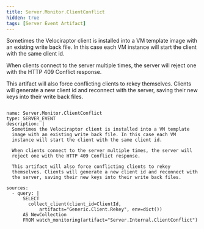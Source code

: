 ```yaml
---
title: Server.Monitor.ClientConflict
hidden: true
tags: [Server Event Artifact]
---
```


Sometimes the Velociraptor client is installed into a VM template
image with an existing write back file. In this case each VM
instance will start the client with the same client id.

When clients connect to the server multiple times, the server will
reject one with the HTTP 409 Conflict response.

This artifact will also force conflicting clients to rekey
themselves. Clients will generate a new client id and reconnect with
the server, saving their new keys into their write back files.


<pre><code class="language-yaml">
name: Server.Monitor.ClientConflict
type: SERVER_EVENT
description: |
  Sometimes the Velociraptor client is installed into a VM template
  image with an existing write back file. In this case each VM
  instance will start the client with the same client id.

  When clients connect to the server multiple times, the server will
  reject one with the HTTP 409 Conflict response.

  This artifact will also force conflicting clients to rekey
  themselves. Clients will generate a new client id and reconnect with
  the server, saving their new keys into their write back files.

sources:
  - query: |
      SELECT
        collect_client(client_id=ClientId,
            artifacts=&quot;Generic.Client.Rekey&quot;, env=dict())
      AS NewCollection
      FROM watch_monitoring(artifact=&quot;Server.Internal.ClientConflict&quot;)

</code></pre>

